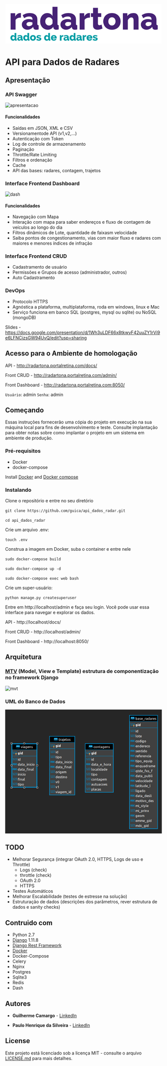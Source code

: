 
![radartona](https://github.com/guica/api_dados_radar/blob/master/media/admin-interface/logo/75125107_2420153768241552_3174633533629005824_o.png?raw=true)


# API para Dados de Radares

## Apresentação

### API Swagger
![apresentacao](https://github.com/guica/api_dados_radar/blob/master/media/Swagger-UI.gif)

#### Funcionalidades
- Saídas em JSON, XML e CSV
- Versionamentode API (v1,v2,...)
- Autenticação com Token
- Log de controle de armazenamento
- Paginação
- Throttle/Rate Limiting
- Filtros e ordenação
- Cache
- API das bases: radares, contagem, trajetos

### Interface Frontend Dashboard
![dash](https://github.com/guica/api_dados_radar/blob/master/media/Dash.gif)

#### Funcionalidades
- Navegação com Mapa
- Interação com mapa para saber endereços e fluxo de contagem de veículos ao longo do dia
- Filtros dinâmicos de Lote, quantidade de faixasm velocidade
- Saiba pontos de congestionamento, vias com maior fluxo e radares com maiores e menores índices de infração

### Interface Frontend CRUD
- Cadastramento de usuário
- Permissões e Grupos de acesso (administrador, outros)
- Auto Cadastramento

### DevOps
- Protocolo HTTPS
- Agnóstica a plataforma, multiplataforma, roda em windows, linux e Mac
- Serviço funciona em banco SQL (postgres, mysql ou sqlite) ou NoSQL (mongoDB)


Slides - https://docs.google.com/presentation/d/1Wh3uLDF66x8tkwyF42uuZY1rVi9e6LFNCizsGW94UvQ/edit?usp=sharing


## Acesso para o Ambiente de homologação

API - http://radartona.portalretina.com/docs/

Front CRUD - http://radartona.portalretina.com/admin/

Front Dashboard - http://radartona.portalretina.com:8050/

`Usuário`: admin
`Senha`: admin

## Começando

Essas instruções fornecerão uma cópia do projeto em execução na sua máquina local para fins de desenvolvimento e teste. Consulte implantação para obter notas sobre como implantar o projeto em um sistema em ambiente de produção.

### Pré-requisitos

-   Docker
-   docker-compose

Install  [Docker](https://docs.docker.com/engine/installation/)  and  [Docker compose](https://docs.docker.com/compose/install/)

### Instalando
Clone o repositório e entre no seu diretório

`git clone https://github.com/guica/api_dados_radar.git`

`cd api_dados_radar`

Crie um arquivo .env:

`touch .env`

Construa a imagem em Docker, suba o container e entre nele

`sudo docker-compose build`

`sudo docker-compose up -d`

`sudo docker-compose exec web bash`

Crie um super-usuário:

`python manage.py createsuperuser`

Entre em http://localhost/admin e faça seu login. 
Você pode usar essa interface para navegar e explorar os dados. 

API - http://localhost/docs/

Front CRUD - http://localhost/admin/

Front Dashboard - http://localhost:8050/


## Arquitetura

### [MTV](https://towardsdatascience.com/working-structure-of-django-mtv-architecture-a741c8c64082) (Model, View e Template) estrutura de componentização no framework Django
![mvt](https://miro.medium.com/max/1200/0*8ZFh-CsrMi7bQG0O.jpg)

### UML do Banco de Dados
![apresentacao](https://github.com/guica/api_dados_radar/blob/master/media/uml.png)


## TODO

- Melhorar Segurança (integrar OAuth 2.0, HTTPS, Logs de uso e Throttle)
    - Logs (check)
    - throttle (check)
    - OAuth 2.0
    - HTTPS
- Testes Automáticos
- Melhorar Escalabilidade (testes de estresse na solução)
- Estruturação de dados (descrições dos parâmetros, rever estrutura de dados e sanity checks)

## Contruido com

* Python 2.7
* [Django](https://www.djangoproject.com/) 1.11.8
* [Django Rest Framework](https://www.django-rest-framework.org/)
* [Docker](https://www.docker.com/)
* Docker-Compose
* Celery
* Nginx
* Postgres
* Sqlite3
* Redis
* Dash

## Autores

* **Guilherme Camargo**  - [LinkedIn](https://www.linkedin.com/in/guilherme-camargo-82029b142/)

* **Paulo Henrique da Silveira** - [LinkedIn](https://www.linkedin.com/in/phsilveira/)

## License

Este projeto está licenciado sob a licença MIT - consulte o arquivo [LICENSE.md](LICENSE.md) para mais detalhes.
